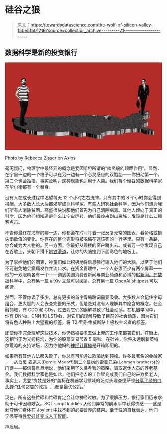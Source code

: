 # 硅谷之狼

> 原文：<https://towardsdatascience.com/the-wolf-of-silicon-valley-150e5f501216?source=collection_archive---------21----------------------->

## 数据科学是新的投资银行

![](img/ae4494d5d6f83ec7af7072520715548c.png)

Photo by [Rebecca Zisser on Axios](https://www.axios.com/wall-street-outpaces-silicon-valley-on-gender-equality-1513304723-27cb244c-8a7e-422a-9c70-df37318ed5cf.html)

毫无疑问，物理学中最怪异的概念是爱因斯坦所谓的“幽灵般的超距作用”。显然，在宇宙一边的一个粒子可以在另一边有一个心灵感应的双胞胎——你扭动第一个，第二个也会抽搐。事实证明，这种现象也适用于人类。我们每个硅谷的数据科学家在华尔街都有一个替身。

没有人在成长过程中渴望每天 12 个小时左右洗牌，只有其中的 8 个小时你会得到报酬。大多数人长大后都渴望成为科学家。有些人研究社会科学，因为他们想为我们所有人消除贫困。高盛很快说服他们首先为自己清除病毒。其他人倾向于真正的科学，因为他们想知道是什么让宇宙运转。他们最终来到山景城，发现是什么让顾客点击。

不管你最终在海岸的哪一边，你都会花时间盯着一张反复无常的图表，看价格或损失函数值的变化。你存在的整个完形将被浓缩在这该死的一行字里。只有一条路，你会成为大人物的。另一方面，你最好从顶楼的窗户跳出去。或者万一你发现自己在谷歌上，头朝下滑下[地铁滑道](https://www.businessinsider.com/googles-office-slides-2012-5#6-google-new-york-3)，让你的大脑撞到下面彩色的地板上。

为了掌控他们的图表，神童们如此积极地将信息强行输入他们的大脑，以至于他们不可避免地会癫痫发作并流口水。在资金管理中，一个人必须至少有两个屏幕——他的一双眼睛各有一个——调到美国消费者新闻与商业频道和彭博的[假新闻。在数据科学中，总有另一篇 arXiv 文章可以阅读，总有另一篇 OpenAI shitpost 可以阅读。](https://www.forbes.com/sites/kalevleetaru/2017/01/01/fake-news-and-how-the-washington-post-rewrote-its-story-on-russian-hacking-of-the-power-grid/#32e5bea27ad5)

然而，不管你读了多少，总有更多的首字母缩略词需要吸收。大多数人会记住字母组合，更大胆的人会去查完整的形式，但是绝对没有人理解其中隐含的概念。在金融领域，有 CDO 和 CDs，过去对它们的误解导致了社会动荡。在机器学习中，你有 DNNs、CNN 和 LSTMs，对它们的误解导致了目前的社会动荡，因为它们将有色人种贴上大猩猩的标签，将 T2·里奇·格威斯贴上极权主义者的标签。

即使你不完全理解这些技术，你仍然被要求去做上帝的工作来部署它们。在街上，这相当于为光缆挖沟，为你的股票交易节省 5 毫秒。在硅谷，你将永远刷新英特尔荒凉的支持论坛，因为你他妈的[神经计算棒](https://software.intel.com/en-us/neural-compute-stick)是开箱即用的。

如果所有其他方法都失败了，你总有可能通过欺骗达到顶峰。许多最著名的金融家——从伯尼·麦道夫(Bernie Madoff)到三个最初的雷曼兄弟(Lehman brothers)的门徒——都信誓旦旦地说，他们采用了久经考验的策略，骗取退休人员的养老基金。我们数据科学家也是如此，他们把老人的工作冒充成我们自己的来欺负老人。事实上，戈登“贪婪是好的”盖柯在机器学习领域的死对头理查德萨顿[分享了他的口头禅](https://web.stanford.edu/class/psych209/Readings/SuttonBartoIPRLBook2ndEd.pdf):“任何贪婪的政策……都是最优政策。”

现在，所有这些忙碌和忙碌肯定会让你神经过敏。为了缓解压力，银行家们历来求助于可卡因和妓女。SQL script kiddies 从他们异常的酮水平中获得快感——这是剥夺他们身体在 Joylent 中找不到的必要营养的结果。至于性的自我表达，他们宁愿等待[性爱娃娃变成人工智能](https://www.youtube.com/watch?v=29MPk85tMhc)。

神盾局。